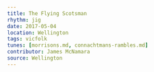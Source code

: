 ```yaml
---
title: The Flying Scotsman
rhythm: jig
date: 2017-05-04
location: Wellington
tags: vicfolk
tunes: [morrisons.md, connachtmans-rambles.md]
contributor: James McNamara
source: Wellington
---
```

